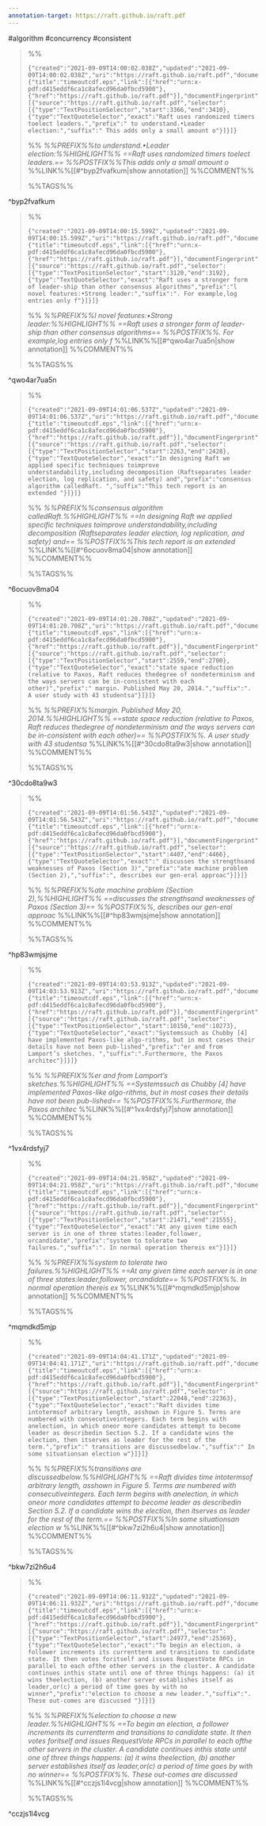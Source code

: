 ```yaml
---
annotation-target: https://raft.github.io/raft.pdf
---
```


#algorithm  #concurrency  #consistent


>%%
>```annotation-json
>{"created":"2021-09-09T14:00:02.038Z","updated":"2021-09-09T14:00:02.038Z","uri":"https://raft.github.io/raft.pdf","document":{"title":"timeoutcdf.eps","link":[{"href":"urn:x-pdf:d415eddf6ca1c8afecd96da0fbcd5900"},{"href":"https://raft.github.io/raft.pdf"}],"documentFingerprint":"d415eddf6ca1c8afecd96da0fbcd5900"},"target":[{"source":"https://raft.github.io/raft.pdf","selector":[{"type":"TextPositionSelector","start":3366,"end":3410},{"type":"TextQuoteSelector","exact":"Raft uses randomized timers toelect leaders.","prefix":" to understand.•Leader election:","suffix":" This adds only a small amount o"}]}]}
>```
>%%
>*%%PREFIX%%to understand.•Leader election:%%HIGHLIGHT%% ==Raft uses randomized timers toelect leaders.== %%POSTFIX%%This adds only a small amount o*
>%%LINK%%[[#^byp2fvafkum|show annotation]]
>%%COMMENT%%
>
>%%TAGS%%
>
^byp2fvafkum


>%%
>```annotation-json
>{"created":"2021-09-09T14:00:15.599Z","updated":"2021-09-09T14:00:15.599Z","uri":"https://raft.github.io/raft.pdf","document":{"title":"timeoutcdf.eps","link":[{"href":"urn:x-pdf:d415eddf6ca1c8afecd96da0fbcd5900"},{"href":"https://raft.github.io/raft.pdf"}],"documentFingerprint":"d415eddf6ca1c8afecd96da0fbcd5900"},"target":[{"source":"https://raft.github.io/raft.pdf","selector":[{"type":"TextPositionSelector","start":3120,"end":3192},{"type":"TextQuoteSelector","exact":"Raft uses a stronger form of leader-ship than other consensus algorithms","prefix":"l novel features:•Strong leader:","suffix":". For example,log entries only f"}]}]}
>```
>%%
>*%%PREFIX%%l novel features:•Strong leader:%%HIGHLIGHT%% ==Raft uses a stronger form of leader-ship than other consensus algorithms== %%POSTFIX%%. For example,log entries only f*
>%%LINK%%[[#^qwo4ar7ua5n|show annotation]]
>%%COMMENT%%
>
>%%TAGS%%
>
^qwo4ar7ua5n


>%%
>```annotation-json
>{"created":"2021-09-09T14:01:06.537Z","updated":"2021-09-09T14:01:06.537Z","uri":"https://raft.github.io/raft.pdf","document":{"title":"timeoutcdf.eps","link":[{"href":"urn:x-pdf:d415eddf6ca1c8afecd96da0fbcd5900"},{"href":"https://raft.github.io/raft.pdf"}],"documentFingerprint":"d415eddf6ca1c8afecd96da0fbcd5900"},"target":[{"source":"https://raft.github.io/raft.pdf","selector":[{"type":"TextPositionSelector","start":2263,"end":2428},{"type":"TextQuoteSelector","exact":"In designing Raft we applied specific techniques toimprove understandability,including decomposition (Raftseparates leader election, log replication, and safety) and","prefix":"consensus algorithm calledRaft. ","suffix":"This tech report is an extended "}]}]}
>```
>%%
>*%%PREFIX%%consensus algorithm calledRaft.%%HIGHLIGHT%% ==In designing Raft we applied specific techniques toimprove understandability,including decomposition (Raftseparates leader election, log replication, and safety) and== %%POSTFIX%%This tech report is an extended*
>%%LINK%%[[#^6ocuov8ma04|show annotation]]
>%%COMMENT%%
>
>%%TAGS%%
>
^6ocuov8ma04


>%%
>```annotation-json
>{"created":"2021-09-09T14:01:20.708Z","updated":"2021-09-09T14:01:20.708Z","uri":"https://raft.github.io/raft.pdf","document":{"title":"timeoutcdf.eps","link":[{"href":"urn:x-pdf:d415eddf6ca1c8afecd96da0fbcd5900"},{"href":"https://raft.github.io/raft.pdf"}],"documentFingerprint":"d415eddf6ca1c8afecd96da0fbcd5900"},"target":[{"source":"https://raft.github.io/raft.pdf","selector":[{"type":"TextPositionSelector","start":2559,"end":2700},{"type":"TextQuoteSelector","exact":"state space reduction (relative to Paxos, Raft reduces thedegree of nondeterminism and the ways servers can be in-consistent with each other)","prefix":" margin. Published May 20, 2014.","suffix":". A user study with 43 studentsa"}]}]}
>```
>%%
>*%%PREFIX%%margin. Published May 20, 2014.%%HIGHLIGHT%% ==state space reduction (relative to Paxos, Raft reduces thedegree of nondeterminism and the ways servers can be in-consistent with each other)== %%POSTFIX%%. A user study with 43 studentsa*
>%%LINK%%[[#^30cdo8ta9w3|show annotation]]
>%%COMMENT%%
>
>%%TAGS%%
>
^30cdo8ta9w3


>%%
>```annotation-json
>{"created":"2021-09-09T14:01:56.543Z","updated":"2021-09-09T14:01:56.543Z","uri":"https://raft.github.io/raft.pdf","document":{"title":"timeoutcdf.eps","link":[{"href":"urn:x-pdf:d415eddf6ca1c8afecd96da0fbcd5900"},{"href":"https://raft.github.io/raft.pdf"}],"documentFingerprint":"d415eddf6ca1c8afecd96da0fbcd5900"},"target":[{"source":"https://raft.github.io/raft.pdf","selector":[{"type":"TextPositionSelector","start":4407,"end":4466},{"type":"TextQuoteSelector","exact":" discusses the strengthsand weaknesses of Paxos (Section 3)","prefix":"ate machine problem (Section 2),","suffix":", describes our gen-eral approac"}]}]}
>```
>%%
>*%%PREFIX%%ate machine problem (Section 2),%%HIGHLIGHT%% ==discusses the strengthsand weaknesses of Paxos (Section 3)== %%POSTFIX%%, describes our gen-eral approac*
>%%LINK%%[[#^hp83wmjsjme|show annotation]]
>%%COMMENT%%
>
>%%TAGS%%
>
^hp83wmjsjme


>%%
>```annotation-json
>{"created":"2021-09-09T14:03:53.913Z","updated":"2021-09-09T14:03:53.913Z","uri":"https://raft.github.io/raft.pdf","document":{"title":"timeoutcdf.eps","link":[{"href":"urn:x-pdf:d415eddf6ca1c8afecd96da0fbcd5900"},{"href":"https://raft.github.io/raft.pdf"}],"documentFingerprint":"d415eddf6ca1c8afecd96da0fbcd5900"},"target":[{"source":"https://raft.github.io/raft.pdf","selector":[{"type":"TextPositionSelector","start":10150,"end":10273},{"type":"TextQuoteSelector","exact":"Systemssuch as Chubby [4] have implemented Paxos-like algo-rithms, but in most cases their details have not been pub-lished","prefix":"er and from Lamport’s sketches. ","suffix":".Furthermore, the Paxos architec"}]}]}
>```
>%%
>*%%PREFIX%%er and from Lamport’s sketches.%%HIGHLIGHT%% ==Systemssuch as Chubby [4] have implemented Paxos-like algo-rithms, but in most cases their details have not been pub-lished== %%POSTFIX%%.Furthermore, the Paxos architec*
>%%LINK%%[[#^1vx4rdsfyj7|show annotation]]
>%%COMMENT%%
>
>%%TAGS%%
>
^1vx4rdsfyj7


>%%
>```annotation-json
>{"created":"2021-09-09T14:04:21.958Z","updated":"2021-09-09T14:04:21.958Z","uri":"https://raft.github.io/raft.pdf","document":{"title":"timeoutcdf.eps","link":[{"href":"urn:x-pdf:d415eddf6ca1c8afecd96da0fbcd5900"},{"href":"https://raft.github.io/raft.pdf"}],"documentFingerprint":"d415eddf6ca1c8afecd96da0fbcd5900"},"target":[{"source":"https://raft.github.io/raft.pdf","selector":[{"type":"TextPositionSelector","start":21471,"end":21555},{"type":"TextQuoteSelector","exact":"At any given time each server is in one of three states:leader,follower, orcandidate","prefix":"system to tolerate two failures.","suffix":". In normal operation thereis ex"}]}]}
>```
>%%
>*%%PREFIX%%system to tolerate two failures.%%HIGHLIGHT%% ==At any given time each server is in one of three states:leader,follower, orcandidate== %%POSTFIX%%. In normal operation thereis ex*
>%%LINK%%[[#^mqmdkd5mjp|show annotation]]
>%%COMMENT%%
>
>%%TAGS%%
>
^mqmdkd5mjp


>%%
>```annotation-json
>{"created":"2021-09-09T14:04:41.171Z","updated":"2021-09-09T14:04:41.171Z","uri":"https://raft.github.io/raft.pdf","document":{"title":"timeoutcdf.eps","link":[{"href":"urn:x-pdf:d415eddf6ca1c8afecd96da0fbcd5900"},{"href":"https://raft.github.io/raft.pdf"}],"documentFingerprint":"d415eddf6ca1c8afecd96da0fbcd5900"},"target":[{"source":"https://raft.github.io/raft.pdf","selector":[{"type":"TextPositionSelector","start":22048,"end":22363},{"type":"TextQuoteSelector","exact":"Raft divides time intotermsof arbitrary length, asshown in Figure 5. Terms are numbered with consecutiveintegers. Each term begins with anelection, in which oneor more candidates attempt to become leader as describedin Section 5.2. If a candidate wins the election, then itserves as leader for the rest of the term.","prefix":" transitions are discussedbelow.","suffix":" In some situationsan election w"}]}]}
>```
>%%
>*%%PREFIX%%transitions are discussedbelow.%%HIGHLIGHT%% ==Raft divides time intotermsof arbitrary length, asshown in Figure 5. Terms are numbered with consecutiveintegers. Each term begins with anelection, in which oneor more candidates attempt to become leader as describedin Section 5.2. If a candidate wins the election, then itserves as leader for the rest of the term.== %%POSTFIX%%In some situationsan election w*
>%%LINK%%[[#^bkw7zi2h6u4|show annotation]]
>%%COMMENT%%
>
>%%TAGS%%
>
^bkw7zi2h6u4


>%%
>```annotation-json
>{"created":"2021-09-09T14:06:11.932Z","updated":"2021-09-09T14:06:11.932Z","uri":"https://raft.github.io/raft.pdf","document":{"title":"timeoutcdf.eps","link":[{"href":"urn:x-pdf:d415eddf6ca1c8afecd96da0fbcd5900"},{"href":"https://raft.github.io/raft.pdf"}],"documentFingerprint":"d415eddf6ca1c8afecd96da0fbcd5900"},"target":[{"source":"https://raft.github.io/raft.pdf","selector":[{"type":"TextPositionSelector","start":24977,"end":25369},{"type":"TextQuoteSelector","exact":"To begin an election, a follower increments its currentterm and transitions to candidate state. It then votes foritself and issues RequestVote RPCs in parallel to each ofthe other servers in the cluster. A candidate continues inthis state until one of three things happens: (a) it wins theelection, (b) another server establishes itself as leader,or(c) a period of time goes by with no winner","prefix":"election to choose a new leader.","suffix":". These out-comes are discussed "}]}]}
>```
>%%
>*%%PREFIX%%election to choose a new leader.%%HIGHLIGHT%% ==To begin an election, a follower increments its currentterm and transitions to candidate state. It then votes foritself and issues RequestVote RPCs in parallel to each ofthe other servers in the cluster. A candidate continues inthis state until one of three things happens: (a) it wins theelection, (b) another server establishes itself as leader,or(c) a period of time goes by with no winner== %%POSTFIX%%. These out-comes are discussed*
>%%LINK%%[[#^cczjs1l4vcg|show annotation]]
>%%COMMENT%%
>
>%%TAGS%%
>
^cczjs1l4vcg
